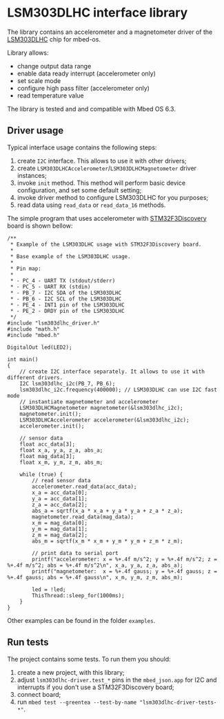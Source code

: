 # LSM303DLHC interface library

The library contains an accelerometer and a magnetometer driver of the
[LSM303DLHC](https://www.st.com/en/mems-and-sensors/lsm303dlhc.html) chip for mbed-os.

Library allows:

- change output data range
- enable data ready interrupt (accelerometer only)
- set scale mode
- configure high pass filter (accelerometer only)
- read temperature value

The library is tested and and compatible with Mbed OS 6.3.

## Driver usage

Typical interface usage contains the following steps:

1. create `I2C` interface. This allows to use it with other drivers;
2. create `LSM303DLHCAccelerometer`/`LSM303DLHCMagnetometer` driver instances;
3. invoke `init` method. This method will perform basic device configuration, and set some default setting;
4. invoke driver method to configure LSM303DLHC for you purposes;
5. read data using `read_data` or `read_data_16` methods.

The simple program that uses accelerometer with [STM32F3Discovery](https://www.st.com/en/evaluation-tools/stm32f3discovery.html)
board is shown bellow:

```
/**
 * Example of the LSM303DLHC usage with STM32F3Discovery board.
 *
 * Base example of the LSM303DLHC usage.
 *
 * Pin map:
 *
 * - PC_4 - UART TX (stdout/stderr)
 * - PC_5 - UART RX (stdin)
 * - PB_7 - I2C SDA of the LSM303DLHC
 * - PB_6 - I2C SCL of the LSM303DLHC
 * - PE_4 - INT1 pin of the LSM303DLHC
 * - PE_2 - DRDY pin of the LSM303DLHC
 */
#include "lsm303dlhc_driver.h"
#include "math.h"
#include "mbed.h"

DigitalOut led(LED2);

int main()
{
    // create I2C interface separately. It allows to use it with different drivers.
    I2C lsm303dlhc_i2c(PB_7, PB_6);
    lsm303dlhc_i2c.frequency(400000); // LSM303DLHC can use I2C fast mode
    // instantiate magnetometer and accelerometer
    LSM303DLHCMagnetometer magnetometer(&lsm303dlhc_i2c);
    magnetometer.init();
    LSM303DLHCAccelerometer accelerometer(&lsm303dlhc_i2c);
    accelerometer.init();

    // sensor data
    float acc_data[3];
    float x_a, y_a, z_a, abs_a;
    float mag_data[3];
    float x_m, y_m, z_m, abs_m;

    while (true) {
        // read sensor data
        accelerometer.read_data(acc_data);
        x_a = acc_data[0];
        y_a = acc_data[1];
        z_a = acc_data[2];
        abs_a = sqrtf(x_a * x_a + y_a * y_a + z_a * z_a);
        magnetometer.read_data(mag_data);
        x_m = mag_data[0];
        y_m = mag_data[1];
        z_m = mag_data[2];
        abs_m = sqrtf(x_m * x_m + y_m * y_m + z_m * z_m);

        // print data to serial port
        printf("accelerometer: x = %+.4f m/s^2; y = %+.4f m/s^2; z = %+.4f m/s^2; abs = %+.4f m/s^2\n", x_a, y_a, z_a, abs_a);
        printf("magnetometer:  x = %+.4f gauss; y = %+.4f gauss; z = %+.4f gauss; abs = %+.4f gauss\n", x_m, y_m, z_m, abs_m);

        led = !led;
        ThisThread::sleep_for(1000ms);
    }
}
```

Other examples can be found in the folder `examples`.

## Run tests

The project contains some tests. To run them you should:

1. create a new project, with this library;
2. adjust `lsm303dlhc-driver.test_*` pins in the `mbed_json.app` for I2C and interrupts if you don't use a STM32F3Discovery board; 
3. connect board;
4. run `mbed test --greentea --test-by-name "lsm303dlhc-driver-tests-*"`.
